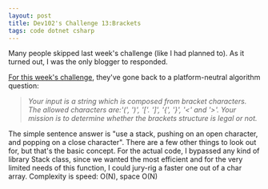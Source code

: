 ```yaml
---
layout: post
title: Dev102's Challenge 13:Brackets
tags: code dotnet csharp
---
```


Many people skipped last week's challenge (like I had planned to).  As it turned out, I was the only blogger to responded.

[For this week's challenge](http://www.dev102.com/2008/07/21/a-programming-job-interview-challenge-13-brackets/), they've gone back to a platform-neutral algorithm question:

>   *Your input is a string which is composed from bracket characters. The allowed characters are:'(', ')', '['. ']', '{', '}', '&lt;' and '&gt;'. Your mission is to determine whether the brackets structure is legal or not.*
     
The simple sentence answer is "use a stack, pushing on an open character, and popping on a close character".  There are a few other things to look out for, but that's the basic concept.  For the actual code, I bypassed any kind of library Stack class, since we wanted the most efficient and for the very limited needs of this function, I could jury-rig a faster one out of a char array.  Complexity is speed: O(N), space O(N)

<script src="https://gist.github.com/jamescurran/5444058.js">    </script>